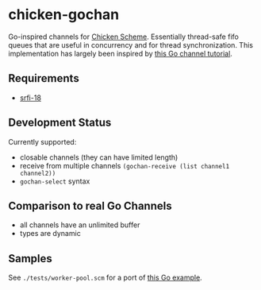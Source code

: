 # chicken-gochan

 [Chicken Scheme]: http://call-cc.org/

Go-inspired channels for [Chicken Scheme]. Essentially thread-safe
fifo queues that are useful in concurrency and for thread
synchronization. This implementation has largely been inspired by
[this Go channel tutorial](https://gobyexample.com/channels).

## Requirements

- [srfi-18](http://api.call-cc.org/doc/srfi-18)

## Development Status

Currently supported:

- closable channels (they can have limited length)
- receive from multiple channels `(gochan-receive (list channel1 channel2))`
- `gochan-select` syntax

## Comparison to real Go Channels

- all channels have an unlimited buffer
- types are dynamic

## Samples

See `./tests/worker-pool.scm` for a port of
[this Go example](https://gobyexample.com/worker-pools).
